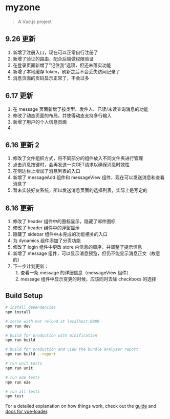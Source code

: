 # myzone

> A Vue.js project

## 9.26 更新

1. 新增了注册入口，现在可以正常自行注册了
2. 新增了验证的路由，配合后端做权限验证
3. 在登录页面新增了”记住我“选项，但还未落实功能
4. 新增了本地缓存 token，刷新之后不会丢失访问记录了
5. 消息页面的页码显示正常了，不会过多

## 6.17 更新

1. 在 message 页面新增了按类型、发件人、已读/未读查询消息的功能
2. 修改了动态页面的布局，并使得动态支持多行输入
3. 新增了用户的个人信息页面
4. 

## 6.16 更新 2

1. 修改了文件组织方式，将不同部分的组件放入不同文件夹进行管理
2. 点击消息按键时，会再发送一次GET请求以确保消息时效性
3. 在侧边栏上增加了消息列表的入口
4. 新增了 messageAdd 组件和 messageView 组件，现在可以发送消息和查看消息了
5. 暂未实装好友系统，所以发送消息页面的选择列表，实际上是写定的

## 6.16 更新

1. 修改了 header 组件中的图标显示，隐藏了邮件图标
2. 修改了 header 组件中的浮窗显示
3. 隐藏了 sidebar 组件中未完成的功能相关的入口
4. 为 dynamics 组件添加了分页功能
5. 修改了 login 组件中更改 store 内信息的顺序，并调整了提示信息
6. 新增了 message 组件，可以显示消息预览，但仍不能显示消息正文（故意的）
7. 下一步计划更新：
   1. 查看一条 message 的详细信息（messageView 组件）
   2. message 组件中显示变更的时候，应该同时去除 checkboxs 的选择

## Build Setup

``` bash
# install dependencies
npm install

# serve with hot reload at localhost:8080
npm run dev

# build for production with minification
npm run build

# build for production and view the bundle analyzer report
npm run build --report

# run unit tests
npm run unit

# run e2e tests
npm run e2e

# run all tests
npm test
```

For a detailed explanation on how things work, check out the [guide](http://vuejs-templates.github.io/webpack/) and [docs for vue-loader](http://vuejs.github.io/vue-loader).
